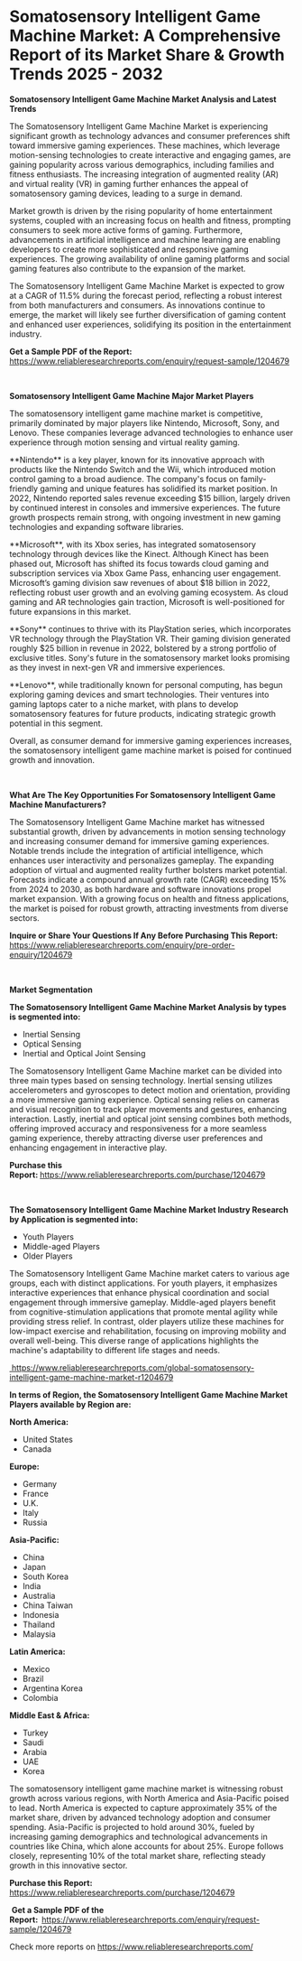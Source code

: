 <p><h1>Somatosensory Intelligent Game Machine Market: A Comprehensive Report of its Market Share & Growth Trends 2025 - 2032</h1></p><p><strong>Somatosensory Intelligent Game Machine Market Analysis and Latest Trends</strong></p>
<p><p>The Somatosensory Intelligent Game Machine Market is experiencing significant growth as technology advances and consumer preferences shift toward immersive gaming experiences. These machines, which leverage motion-sensing technologies to create interactive and engaging games, are gaining popularity across various demographics, including families and fitness enthusiasts. The increasing integration of augmented reality (AR) and virtual reality (VR) in gaming further enhances the appeal of somatosensory gaming devices, leading to a surge in demand.</p><p>Market growth is driven by the rising popularity of home entertainment systems, coupled with an increasing focus on health and fitness, prompting consumers to seek more active forms of gaming. Furthermore, advancements in artificial intelligence and machine learning are enabling developers to create more sophisticated and responsive gaming experiences. The growing availability of online gaming platforms and social gaming features also contribute to the expansion of the market.</p><p>The Somatosensory Intelligent Game Machine Market is expected to grow at a CAGR of 11.5% during the forecast period, reflecting a robust interest from both manufacturers and consumers. As innovations continue to emerge, the market will likely see further diversification of gaming content and enhanced user experiences, solidifying its position in the entertainment industry.</p></p>
<p><strong>Get a Sample PDF of the Report:&nbsp;</strong> <a href="https://www.reliableresearchreports.com/enquiry/request-sample/1204679?utm_campaign=3543&utm_medium=2&utm_source=Github&utm_content=ia&utm_term=26032025&utm_id=somatosensory-intelligent-game-machine">https://www.reliableresearchreports.com/enquiry/request-sample/1204679</a></p>
<p>&nbsp;</p>
<p><strong>Somatosensory Intelligent Game Machine Major Market Players</strong></p>
<p><p>The somatosensory intelligent game machine market is competitive, primarily dominated by major players like Nintendo, Microsoft, Sony, and Lenovo. These companies leverage advanced technologies to enhance user experience through motion sensing and virtual reality gaming.</p><p>**Nintendo** is a key player, known for its innovative approach with products like the Nintendo Switch and the Wii, which introduced motion control gaming to a broad audience. The company's focus on family-friendly gaming and unique features has solidified its market position. In 2022, Nintendo reported sales revenue exceeding $15 billion, largely driven by continued interest in consoles and immersive experiences. The future growth prospects remain strong, with ongoing investment in new gaming technologies and expanding software libraries.</p><p>**Microsoft**, with its Xbox series, has integrated somatosensory technology through devices like the Kinect. Although Kinect has been phased out, Microsoft has shifted its focus towards cloud gaming and subscription services via Xbox Game Pass, enhancing user engagement. Microsoft’s gaming division saw revenues of about $18 billion in 2022, reflecting robust user growth and an evolving gaming ecosystem. As cloud gaming and AR technologies gain traction, Microsoft is well-positioned for future expansions in this market.</p><p>**Sony** continues to thrive with its PlayStation series, which incorporates VR technology through the PlayStation VR. Their gaming division generated roughly $25 billion in revenue in 2022, bolstered by a strong portfolio of exclusive titles. Sony's future in the somatosensory market looks promising as they invest in next-gen VR and immersive experiences.</p><p>**Lenovo**, while traditionally known for personal computing, has begun exploring gaming devices and smart technologies. Their ventures into gaming laptops cater to a niche market, with plans to develop somatosensory features for future products, indicating strategic growth potential in this segment.</p><p>Overall, as consumer demand for immersive gaming experiences increases, the somatosensory intelligent game machine market is poised for continued growth and innovation.</p></p>
<p>&nbsp;</p>
<p><strong>What Are The Key Opportunities For Somatosensory Intelligent Game Machine Manufacturers?</strong></p>
<p><p>The Somatosensory Intelligent Game Machine market has witnessed substantial growth, driven by advancements in motion sensing technology and increasing consumer demand for immersive gaming experiences. Notable trends include the integration of artificial intelligence, which enhances user interactivity and personalizes gameplay. The expanding adoption of virtual and augmented reality further bolsters market potential. Forecasts indicate a compound annual growth rate (CAGR) exceeding 15% from 2024 to 2030, as both hardware and software innovations propel market expansion. With a growing focus on health and fitness applications, the market is poised for robust growth, attracting investments from diverse sectors.</p></p>
<p><strong>Inquire or Share Your Questions If Any Before Purchasing This Report:</strong> <a href="https://www.reliableresearchreports.com/enquiry/pre-order-enquiry/1204679?utm_campaign=3543&utm_medium=2&utm_source=Github&utm_content=ia&utm_term=26032025&utm_id=somatosensory-intelligent-game-machine">https://www.reliableresearchreports.com/enquiry/pre-order-enquiry/1204679</a></p>
<p>&nbsp;</p>
<p><strong>Market Segmentation</strong></p>
<p><strong>The Somatosensory Intelligent Game Machine Market Analysis by types is segmented into:</strong></p>
<p><ul><li>Inertial Sensing</li><li>Optical Sensing</li><li>Inertial and Optical Joint Sensing</li></ul></p>
<p><p>The Somatosensory Intelligent Game Machine market can be divided into three main types based on sensing technology. Inertial sensing utilizes accelerometers and gyroscopes to detect motion and orientation, providing a more immersive gaming experience. Optical sensing relies on cameras and visual recognition to track player movements and gestures, enhancing interaction. Lastly, inertial and optical joint sensing combines both methods, offering improved accuracy and responsiveness for a more seamless gaming experience, thereby attracting diverse user preferences and enhancing engagement in interactive play.</p></p>
<p><strong>Purchase this Report:&nbsp;</strong><a href="https://www.reliableresearchreports.com/purchase/1204679?utm_campaign=3543&utm_medium=2&utm_source=Github&utm_content=ia&utm_term=26032025&utm_id=somatosensory-intelligent-game-machine">https://www.reliableresearchreports.com/purchase/1204679</a></p>
<p>&nbsp;</p>
<p><strong>The Somatosensory Intelligent Game Machine Market Industry Research by Application is segmented into:</strong></p>
<p><ul><li>Youth Players</li><li>Middle-aged Players</li><li>Older Players</li></ul></p>
<p><p>The Somatosensory Intelligent Game Machine market caters to various age groups, each with distinct applications. For youth players, it emphasizes interactive experiences that enhance physical coordination and social engagement through immersive gameplay. Middle-aged players benefit from cognitive-stimulation applications that promote mental agility while providing stress relief. In contrast, older players utilize these machines for low-impact exercise and rehabilitation, focusing on improving mobility and overall well-being. This diverse range of applications highlights the machine's adaptability to different life stages and needs.</p></p>
<p><a href="https://www.reliableresearchreports.com/global-somatosensory-intelligent-game-machine-market-r1204679?utm_campaign=3543&utm_medium=2&utm_source=Github&utm_content=ia&utm_term=26032025&utm_id=somatosensory-intelligent-game-machine">&nbsp;https://www.reliableresearchreports.com/global-somatosensory-intelligent-game-machine-market-r1204679</a></p>
<p><strong>In terms of Region, the Somatosensory Intelligent Game Machine Market Players available by Region are:</strong></p>
<p>
    <p> <strong> North America: </strong>
        <ul>
            <li>United States</li>
            <li>Canada</li>
        </ul>
        </p> 
    <p> <strong> Europe: </strong>
        <ul>
            <li>Germany</li>
            <li>France</li>
            <li>U.K.</li>
            <li>Italy</li>
            <li>Russia</li>
        </ul>
        </p> 
    <p> <strong> Asia-Pacific: </strong>
        <ul>
            <li>China</li>
            <li>Japan</li>
            <li>South Korea</li>
            <li>India</li>
            <li>Australia</li>
            <li>China Taiwan</li>
            <li>Indonesia</li>
            <li>Thailand</li>
            <li>Malaysia</li>
        </ul>
        </p> 
    <p> <strong> Latin America: </strong>
        <ul>
            <li>Mexico</li>
            <li>Brazil</li>
            <li>Argentina Korea</li>
            <li>Colombia</li>
        </ul>
        </p> 
    <p> <strong> Middle East & Africa: </strong>
        <ul>
            <li>Turkey</li>
            <li>Saudi</li>
            <li>Arabia</li>
            <li>UAE</li>
            <li>Korea</li>
        </ul>
    </p>
    </p>
<p><p>The somatosensory intelligent game machine market is witnessing robust growth across various regions, with North America and Asia-Pacific poised to lead. North America is expected to capture approximately 35% of the market share, driven by advanced technology adoption and consumer spending. Asia-Pacific is projected to hold around 30%, fueled by increasing gaming demographics and technological advancements in countries like China, which alone accounts for about 25%. Europe follows closely, representing 10% of the total market share, reflecting steady growth in this innovative sector.</p></p>
<p><strong>Purchase this Report: </strong><a href="https://www.reliableresearchreports.com/purchase/1204679?utm_campaign=3543&utm_medium=2&utm_source=Github&utm_content=ia&utm_term=26032025&utm_id=somatosensory-intelligent-game-machine">https://www.reliableresearchreports.com/purchase/1204679</a></p>
<p>&nbsp;<strong>Get a Sample PDF of the Report:&nbsp;&nbsp;</strong><a href="https://www.reliableresearchreports.com/enquiry/request-sample/1204679?utm_campaign=3543&utm_medium=2&utm_source=Github&utm_content=ia&utm_term=26032025&utm_id=somatosensory-intelligent-game-machine">https://www.reliableresearchreports.com/enquiry/request-sample/1204679</a></p>
<p><strong></strong></p>
<p>Check more reports on <a href="https://www.reliableresearchreports.com/?utm_campaign=3543&utm_medium=2&utm_source=Github&utm_content=ia&utm_term=26032025&utm_id=somatosensory-intelligent-game-machine">https://www.reliableresearchreports.com/</a></p>